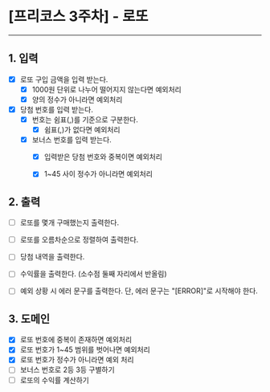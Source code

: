 # [프리코스 3주차] - 로또

---

## 1. 입력
- [X] 로또 구입 금액을 입력 받는다.
    - [X] 1000원 단위로 나누어 떨어지지 않는다면 예외처리
    - [X] 양의 정수가 아니라면 예외처리
-  [X] 당첨 번호를 입력 받는다.
    - [X] 번호는 쉼표(,)를 기준으로 구분한다.
      -[X] 쉼표(,)가 없다면 예외처리
    - [X] 보너스 번호를 입력 받는다.
      - [X] 입력받은 당첨 번호와 중복이면 예외처리
      - [X] 1~45 사이 정수가 아니라면 예외처리


## 2. 출력
- [ ] 로또를 몇개 구매했는지 출력한다.
- [ ] 로또를 오름차순으로 정렬하여 출력한다.
- [ ] 당첨 내역을 출력한다.
- [ ] 수익률을 출력한다. (소수점 둘째 자리에서 반올림)
- [ ] 예외 상황 시 에러 문구를 출력한다. 단, 에러 문구는 "[ERROR]"로 시작해야 한다.


## 3. 도메인
- [X] 로또 번호에 중복이 존재하면 예외처리
- [X] 로또 번호가 1~45 범위를 벗어나면 예외처리
- [X] 로또 번호가 정수가 아니라면 예외 처리
- [ ] 보너스 번호로 2등 3등 구별하기
- [ ] 로또의 수익률 계산하기